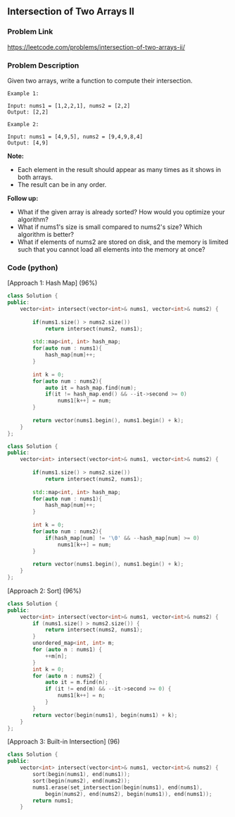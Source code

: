 ## Intersection of Two Arrays II

### Problem Link

https://leetcode.com/problems/intersection-of-two-arrays-ii/

### Problem Description 

Given two arrays, write a function to compute their intersection.

```
Example 1:

Input: nums1 = [1,2,2,1], nums2 = [2,2]
Output: [2,2]

```

```
Example 2:

Input: nums1 = [4,9,5], nums2 = [9,4,9,8,4]
Output: [4,9]

```

**Note:**

* Each element in the result should appear as many times as it shows in both arrays.
* The result can be in any order.

**Follow up:**

* What if the given array is already sorted? How would you optimize your algorithm?
* What if nums1's size is small compared to nums2's size? Which algorithm is better?
* What if elements of nums2 are stored on disk, and the memory is limited such that you cannot load all elements into the memory at once?


### Code (python)

[Approach 1: Hash Map] (96%)

```c++
class Solution {
public:
    vector<int> intersect(vector<int>& nums1, vector<int>& nums2) {
        
        if(nums1.size() > nums2.size()) 
            return intersect(nums2, nums1);
        
        std::map<int, int> hash_map;
        for(auto num : nums1){
            hash_map[num]++;
        }
        
        int k = 0;
        for(auto num : nums2){
            auto it = hash_map.find(num);
            if(it != hash_map.end() && --it->second >= 0)
                nums1[k++] = num;
        }
        
        return vector(nums1.begin(), nums1.begin() + k);
    }
};
```

```c++
class Solution {
public:
    vector<int> intersect(vector<int>& nums1, vector<int>& nums2) {
        
        if(nums1.size() > nums2.size()) 
            return intersect(nums2, nums1);
        
        std::map<int, int> hash_map;
        for(auto num : nums1){
            hash_map[num]++;
        }
        
        int k = 0;
        for(auto num : nums2){
            if(hash_map[num] != '\0' && --hash_map[num] >= 0)
                nums1[k++] = num;
        }
        
        return vector(nums1.begin(), nums1.begin() + k);
    }
};
```

[Approach 2: Sort] (96%)

```c++
class Solution {
public:
    vector<int> intersect(vector<int>& nums1, vector<int>& nums2) {
        if (nums1.size() > nums2.size()) {
            return intersect(nums2, nums1);
        }
        unordered_map<int, int> m;
        for (auto n : nums1) {
            ++m[n];
        }
        int k = 0;
        for (auto n : nums2) {
            auto it = m.find(n);
            if (it != end(m) && --it->second >= 0) {
                nums1[k++] = n;
            }
        }
        return vector(begin(nums1), begin(nums1) + k);
    }
};
```


[Approach 3: Built-in Intersection] (96)

```c++
class Solution {
public:
    vector<int> intersect(vector<int>& nums1, vector<int>& nums2) {
        sort(begin(nums1), end(nums1));
        sort(begin(nums2), end(nums2));
        nums1.erase(set_intersection(begin(nums1), end(nums1),
            begin(nums2), end(nums2), begin(nums1)), end(nums1));
        return nums1;
    }
```